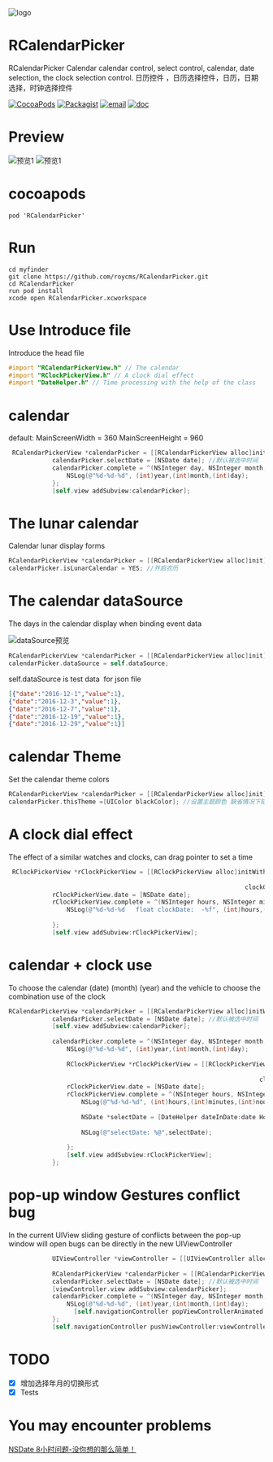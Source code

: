 ![logo](https://roycms.github.io/RCalendarPicker/logo.png) 
# RCalendarPicker

RCalendarPicker Calendar calendar control, select control, calendar, date selection, the clock selection control. 日历控件 ，日历选择控件，日历，日期选择，时钟选择控件

[![CocoaPods](https://img.shields.io/badge/pod-0.0.1-red.svg)](http://cocoapods.org/?q=RCalendarPicker)
[![Packagist](https://img.shields.io/packagist/l/doctrine/orm.svg?maxAge=2592000?style=flat-square)](https://github.com/roycms/RCalendarPicker/blob/master/LICENSE)
[![email](https://img.shields.io/badge/%20email%20-%20roycms%40qq.com%20-yellowgreen.svg)](mailto:roycms@qq.com)
[![doc](https://img.shields.io/badge/%E4%B8%AD%E6%96%87-DOC-orange.svg)](https://github.com/roycms/)


# Preview

![预览1](https://roycms.github.io/RCalendarPicker/RCalendarPicker/Resource/calendar.jpg) 
![预览1](https://roycms.github.io/RCalendarPicker/RCalendarPicker/Resource/clock.jpg) 
# cocoapods

```
pod 'RCalendarPicker'
```
# Run 

```
cd myfinder
git clone https://github.com/roycms/RCalendarPicker.git
cd RCalendarPicker
run pod install 
xcode open RCalendarPicker.xcworkspace
```

# Use Introduce file

Introduce the head file
```objective-c
#import "RCalendarPickerView.h" // The calendar 
#import "RClockPickerView.h" // A clock dial effect
#import "DateHelper.h" // Time processing with the help of the class
```

# calendar 

default: MainScreenWidth = 360  MainScreenHeight = 960
```objective-c
 RCalendarPickerView *calendarPicker = [[RCalendarPickerView alloc]initWithFrame:CGRectMake(0, 0, MainScreenWidth, MainScreenHeight)];
            calendarPicker.selectDate = [NSDate date]; //默认被选中时间
            calendarPicker.complete = ^(NSInteger day, NSInteger month, NSInteger year, NSDate *date){
                NSLog(@"%d-%d-%d", (int)year,(int)month,(int)day);
            };
            [self.view addSubview:calendarPicker];
```

# The lunar calendar
Calendar lunar display forms
```objective-c
RCalendarPickerView *calendarPicker = [[RCalendarPickerView alloc]init];
calendarPicker.isLunarCalendar = YES; //开启农历

```

# The calendar dataSource

The days in the calendar display when binding event data

![dataSource预览](https://roycms.github.io/RCalendarPicker/RCalendarPicker/Resource/dataSource.png) 

```objective-c
RCalendarPickerView *calendarPicker = [[RCalendarPickerView alloc]init];
calendarPicker.dataSource = self.dataSource;
```

self.dataSource is test data  for json file
```json
[{"date":"2016-12-1","value":1},
{"date":"2016-12-3","value":1},
{"date":"2016-12-7","value":1},
{"date":"2016-12-19","value":1},
{"date":"2016-12-29","value":1}]
```

# calendar Theme
Set the calendar theme colors

```objective-c
RCalendarPickerView *calendarPicker = [[RCalendarPickerView alloc]init];
calendarPicker.thisTheme =[UIColor blackColor]; //设置主题颜色 缺省情况下随机显示
```

# A clock dial effect
The effect of a similar watches and clocks, can drag pointer to set a time

```objective-c
 RClockPickerView *rClockPickerView = [[RClockPickerView alloc]initWithFrame:CGRectMake(0, 0, MainScreenWidth, MainScreenHeight)
                                                                            clockRadius:140
                                                                 clockCalibrationRadius:130];
            rClockPickerView.date = [NSDate date];
            rClockPickerView.complete = ^(NSInteger hours, NSInteger minutes, NSInteger noon,float clockDate){
                NSLog(@"%d-%d-%d   float clockDate:  -%f", (int)hours,(int)minutes,(int)noon,clockDate);
                
            };
            [self.view addSubview:rClockPickerView];
```

# calendar + clock  use

To choose the calendar (date) (month) (year) and the vehicle to choose the combination use of the clock

```objective-c
RCalendarPickerView *calendarPicker = [[RCalendarPickerView alloc]initWithFrame:CGRectMake(0, 0, MainScreenWidth, MainScreenHeight)];
            calendarPicker.selectDate = [NSDate date]; //默认被选中时间
            [self.view addSubview:calendarPicker];
            
            calendarPicker.complete = ^(NSInteger day, NSInteger month, NSInteger year, NSDate *date){
                NSLog(@"%d-%d-%d", (int)year,(int)month,(int)day);
                
                RClockPickerView *rClockPickerView = [[RClockPickerView alloc]initWithFrame:CGRectMake(0, 0, MainScreenWidth, MainScreenHeight)
                                                                                clockRadius:140
                                                                     clockCalibrationRadius:130];
                rClockPickerView.date = [NSDate date];
                rClockPickerView.complete = ^(NSInteger hours, NSInteger minutes, NSInteger noon,float clockDate){
                    NSLog(@"%d-%d-%d", (int)hours,(int)minutes,(int)noon);
                    
                    NSDate *selectDate = [DateHelper dateInDate:date Hours:hours>12?hours%12:hours minutes:minutes];
                    
                    NSLog(@"selectDate: %@",selectDate);
                    
                };
                [self.view addSubview:rClockPickerView];
            };

```
# pop-up window Gestures conflict bug   
In the current UIView sliding gesture of conflicts between the pop-up window will open bugs can be directly in the new UIViewController   
```objective-c
            UIViewController *viewController = [[UIViewController alloc]init];
            
            RCalendarPickerView *calendarPicker = [[RCalendarPickerView alloc]initWithFrame:CGRectMake(0, 0, MainScreenWidth, MainScreenHeight)];
            calendarPicker.selectDate = [NSDate date]; //默认被选中时间
            [viewController.view addSubview:calendarPicker];
            calendarPicker.complete = ^(NSInteger day, NSInteger month, NSInteger year, NSDate *date){
                NSLog(@"%d-%d-%d", (int)year,(int)month,(int)day);
                  [self.navigationController popViewControllerAnimated:YES];
            };
            [self.navigationController pushViewController:viewController animated:YES];
```

# TODO

* [x] 增加选择年月的切换形式
* [x] Tests

# You may encounter problems   
[NSDate 8小时问题-没你想的那么简单！](http://www.jianshu.com/p/df41659b06a9)


